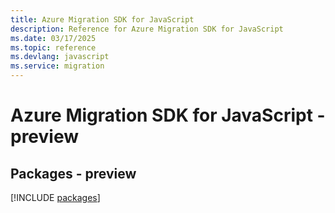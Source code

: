 ```yaml
---
title: Azure Migration SDK for JavaScript
description: Reference for Azure Migration SDK for JavaScript
ms.date: 03/17/2025
ms.topic: reference
ms.devlang: javascript
ms.service: migration
---
```

# Azure Migration SDK for JavaScript - preview
## Packages - preview
[!INCLUDE [packages](migration-index.md)]